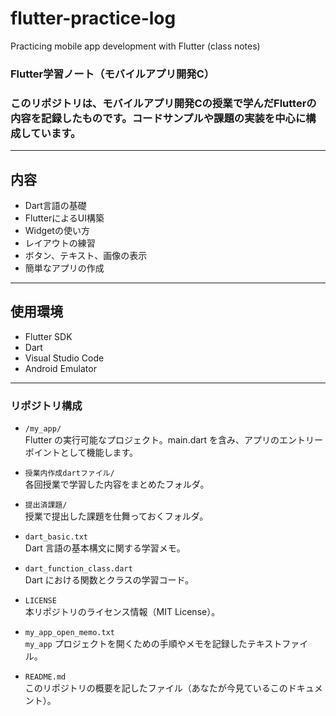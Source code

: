 # flutter-practice-log
Practicing mobile app development with Flutter (class notes)
### Flutter学習ノート（モバイルアプリ開発C）
### このリポジトリは、モバイルアプリ開発Cの授業で学んだFlutterの内容を記録したものです。コードサンプルや課題の実装を中心に構成しています。
---
## 内容
- Dart言語の基礎
- FlutterによるUI構築
- Widgetの使い方
- レイアウトの練習
- ボタン、テキスト、画像の表示
- 簡単なアプリの作成
---
## 使用環境
- Flutter SDK
- Dart
- Visual Studio Code
- Android Emulator
---
### リポジトリ構成
- `/my_app/`  
  Flutter の実行可能なプロジェクト。main.dart を含み、アプリのエントリーポイントとして機能します。

- `授業内作成dartファイル/`  
  各回授業で学習した内容をまとめたフォルダ。

- `提出済課題/`  
  授業で提出した課題を仕舞っておくフォルダ。

- `dart_basic.txt`  
  Dart 言語の基本構文に関する学習メモ。

- `dart_function_class.dart`  
  Dart における関数とクラスの学習コード。

- `LICENSE`  
  本リポジトリのライセンス情報（MIT License）。

- `my_app_open_memo.txt`  
  `my_app` プロジェクトを開くための手順やメモを記録したテキストファイル。

- `README.md`  
  このリポジトリの概要を記したファイル（あなたが今見ているこのドキュメント）。

